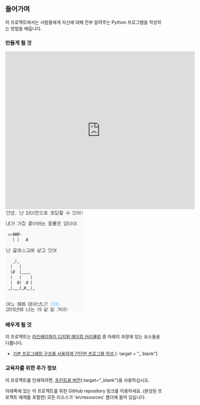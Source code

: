 ## 들어가며

이 프로젝트에서는 사람들에게 자신에 대해 전부 알려주는 Python 프로그램을 작성하는 방법을 배웁니다.

### 만들게 될 것

<div class="trinket">
  <iframe src="https://trinket.io/embed/python/a1f663ae0d?outputOnly=true&start=result" width="600" height="500" frameborder="0" marginwidth="0" marginheight="0" allowfullscreen>
  </iframe>
  <img src="images/me-final.png">
</div>

### 배우게 될 것

이 프로젝트는 [라즈베리파이 디지털 메이킹 커리큘럼](http://rpf.io/curriculum) 중 아래의 과정에 있는 요소들을 다룹니다.

+ [ 기본 프로그래밍 구조를 사용하여 간단한 프로그램 작성 ](https://www.raspberrypi.org/curriculum/programming/creator) {: target = "_ blank"}

### 교육자를 위한 추가 정보

이 프로젝트를 인쇄하려면, [프린트용 버전](https://projects.raspberrypi.org/en/projects/about-me/print){:target="_blank"}을 사용하십시오.

아래쪽에 있는 이 프로젝트를 위한 GitHub repository 링크를 이용하세요. (완성된 프로젝트 예제를 포함한) 모든 리소스가 'en/resources' 폴더에 들어 있습니다.